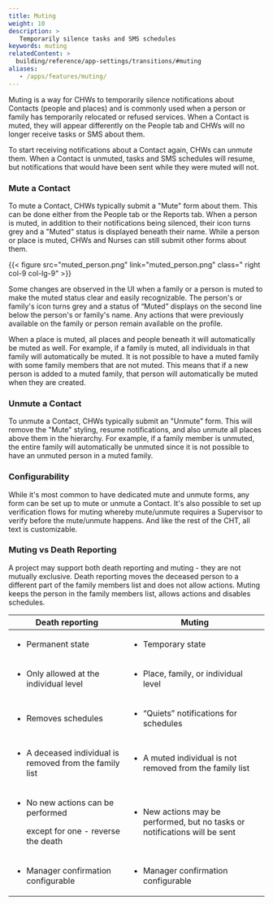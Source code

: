```yaml
---
title: Muting
weight: 10
description: >
   Temporarily silence tasks and SMS schedules
keywords: muting
relatedContent: >
  building/reference/app-settings/transitions/#muting
aliases:
   - /apps/features/muting/
---
```


Muting is a way for CHWs to temporarily silence notifications about Contacts (people and places) and is commonly used when a person or family has temporarily relocated or refused services. When a Contact is muted, they will appear differently on the People tab and CHWs will no longer receive tasks or SMS about them.  

To start receiving notifications about a Contact again, CHWs can _unmute_ them. When a Contact is unmuted, tasks and SMS schedules will resume, but notifications that would have been sent while they were muted will not.

### Mute a Contact

To mute a Contact, CHWs typically submit a "Mute" form about them. This can be done either from the People tab or the Reports tab. When a person is muted, in addition to their notifications being silenced, their icon turns grey and a "Muted" status is displayed beneath their name. While a person or place is muted, CHWs and Nurses can still submit other forms about them. 

{{< figure src="muted_person.png" link="muted_person.png" class=" right col-9 col-lg-9" >}}

Some changes are observed in the UI when a family or a person is muted to make the muted status clear and easily recognizable. The person's or family's icon turns grey  and a status of “Muted” displays on the second line below the person's or family's name. Any actions that were previously available on the family or person remain available on the profile.

When a place is muted, all places and people beneath it will automatically be muted as well. For example, if a family is muted, all individuals in that family will automatically be muted. It is not possible to have a muted family with some family members that are not muted. This means that if a new person is added to a muted family, that person will automatically be muted when they are created. 

### Unmute a Contact

To unmute a Contact, CHWs typically submit an "Unmute" form. This will remove the "Mute" styling, resume notifications, and also unmute all places above them in the hierarchy.  For example, if a family member is unmuted, the entire family will automatically be unmuted since it is not possible to have an unmuted person in a muted family. 

### Configurability

While it's most common to have dedicated mute and unmute forms, any form can be set up to mute or unmute a Contact. It's also possible to set up verification flows for muting whereby mute/unmute requires a Supervisor to verify before the mute/unmute happens. And like the rest of the CHT, all text is customizable.  


### Muting vs Death Reporting

A project may support both death reporting and muting - they are not mutually exclusive. Death reporting moves the deceased person to a different part of the family members list and does not allow actions. Muting keeps the person in the family members list, allows actions and disables schedules.

|   Death reporting                                                                                        |     Muting                                                                                         |
| -------------------------------------------------------------------------------------------------------- | ---------------------------------------------------------------------------------------------- |
| <p></p><ul><li>Permanent state</li></ul>                                                                 | <p></p><ul><li>Temporary state</li></ul>                                                              |
| <p></p><ul><li>Only allowed at the individual level</li></ul>                                            | <p></p><ul><li>Place, family, or individual level</li></ul>                                           |
| <p></p><ul><li>Removes schedules</li></ul>                                                               | <p></p><ul><li>“Quiets” notifications for schedules</li></ul>                                         |
| <p></p><ul><li>A deceased individual is removed from the family list</li></ul>                           | <p></p><ul><li>A muted individual is not removed from the family list<br></li></ul>                   |
| <p></p><ul><li><p>No new actions can be performed</p><p>except for one - reverse the death</p></li></ul> | <p></p><ul><li>New actions may be performed, but no tasks or notifications will be sent<br></li></ul> |
| <p></p><ul><li>Manager confirmation configurable</li></ul>                                               | <p></p><ul><li>Manager confirmation configurable</li></ul>                                     |





